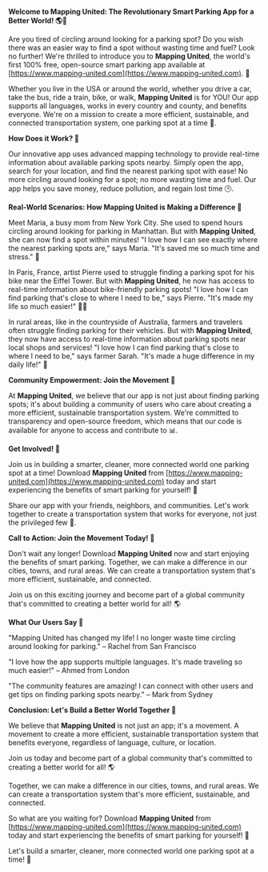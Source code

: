 **Welcome to Mapping United: The Revolutionary Smart Parking App for a Better World! 🌎🚗**

Are you tired of circling around looking for a parking spot? Do you wish there was an easier way to find a spot without wasting time and fuel? Look no further! We're thrilled to introduce you to **Mapping United**, the world's first 100% free, open-source smart parking app available at [https://www.mapping-united.com](https://www.mapping-united.com). 🌟

Whether you live in the USA or around the world, whether you drive a car, take the bus, ride a train, bike, or walk, **Mapping United** is for YOU! Our app supports all languages, works in every country and county, and benefits everyone. We're on a mission to create a more efficient, sustainable, and connected transportation system, one parking spot at a time 🚂.

**How Does it Work? 🤔**

Our innovative app uses advanced mapping technology to provide real-time information about available parking spots nearby. Simply open the app, search for your location, and find the nearest parking spot with ease! No more circling around looking for a spot; no more wasting time and fuel. Our app helps you save money, reduce pollution, and regain lost time 🕒.

**Real-World Scenarios: How Mapping United is Making a Difference 🌈**

Meet Maria, a busy mom from New York City. She used to spend hours circling around looking for parking in Manhattan. But with **Mapping United**, she can now find a spot within minutes! "I love how I can see exactly where the nearest parking spots are," says Maria. "It's saved me so much time and stress." 🙌

In Paris, France, artist Pierre used to struggle finding a parking spot for his bike near the Eiffel Tower. But with **Mapping United**, he now has access to real-time information about bike-friendly parking spots! "I love how I can find parking that's close to where I need to be," says Pierre. "It's made my life so much easier!" 🚴‍♂️

In rural areas, like in the countryside of Australia, farmers and travelers often struggle finding parking for their vehicles. But with **Mapping United**, they now have access to real-time information about parking spots near local shops and services! "I love how I can find parking that's close to where I need to be," says farmer Sarah. "It's made a huge difference in my daily life!" 🌾

**Community Empowerment: Join the Movement 🌟**

At **Mapping United**, we believe that our app is not just about finding parking spots; it's about building a community of users who care about creating a more efficient, sustainable transportation system. We're committed to transparency and open-source freedom, which means that our code is available for anyone to access and contribute to 📊.

**Get Involved! 💪**

Join us in building a smarter, cleaner, more connected world one parking spot at a time! Download **Mapping United** from [https://www.mapping-united.com](https://www.mapping-united.com) today and start experiencing the benefits of smart parking for yourself! 📱

Share our app with your friends, neighbors, and communities. Let's work together to create a transportation system that works for everyone, not just the privileged few 🌈.

**Call to Action: Join the Movement Today! 🚀**

Don't wait any longer! Download **Mapping United** now and start enjoying the benefits of smart parking. Together, we can make a difference in our cities, towns, and rural areas. We can create a transportation system that's more efficient, sustainable, and connected.

Join us on this exciting journey and become part of a global community that's committed to creating a better world for all! 🌎

**What Our Users Say 🤝**

"Mapping United has changed my life! I no longer waste time circling around looking for parking." – Rachel from San Francisco

"I love how the app supports multiple languages. It's made traveling so much easier!" – Ahmed from London

"The community features are amazing! I can connect with other users and get tips on finding parking spots nearby." – Mark from Sydney

**Conclusion: Let's Build a Better World Together 🌟**

We believe that **Mapping United** is not just an app; it's a movement. A movement to create a more efficient, sustainable transportation system that benefits everyone, regardless of language, culture, or location.

Join us today and become part of a global community that's committed to creating a better world for all! 🌎

Together, we can make a difference in our cities, towns, and rural areas. We can create a transportation system that's more efficient, sustainable, and connected.

So what are you waiting for? Download **Mapping United** from [https://www.mapping-united.com](https://www.mapping-united.com) today and start experiencing the benefits of smart parking for yourself! 📱

Let's build a smarter, cleaner, more connected world one parking spot at a time! 💚